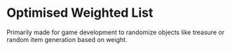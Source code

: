# Optimised Weighted List

Primarily made for game development to randomize objects like treasure or random item generation based on weight.
